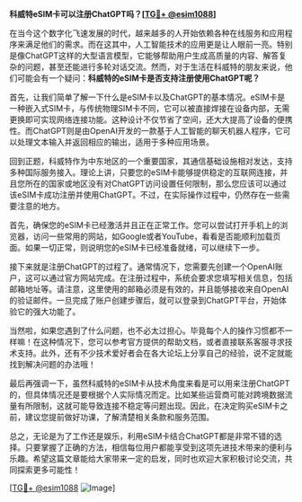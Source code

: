 **科威特eSIM卡可以注册ChatGPT吗？[[TG💪+ @esim1088](https://t.me/s/esim1088)]**

在当今这个数字化飞速发展的时代，越来越多的人开始依赖各种在线服务和应用程序来满足他们的需求。而在这其中，人工智能技术的应用更是让人眼前一亮。特别是像ChatGPT这样的大型语言模型，它能够帮助用户生成高质量的内容、解答复杂的问题，甚至还能进行多轮对话交流。然而，对于生活在科威特的朋友来说，他们可能会有一个疑问：**科威特的eSIM卡是否支持注册使用ChatGPT呢？**

首先，让我们简单了解一下什么是eSIM卡以及ChatGPT的基本情况。eSIM卡是一种嵌入式SIM卡，与传统物理SIM卡不同，它可以被直接焊接在设备内部，无需更换即可实现网络连接功能。这种设计不仅节省了空间，还大大提高了设备的便携性。而ChatGPT则是由OpenAI开发的一款基于人工智能的聊天机器人程序，它可以处理文本输入并返回相应的输出，适用于多种应用场景。

回到正题，科威特作为中东地区的一个重要国家，其通信基础设施相对发达，支持多种国际服务接入。理论上讲，只要您的eSIM卡能够提供稳定的互联网连接，并且您所在的国家或地区没有对ChatGPT访问设置任何限制，那么您应该可以通过该eSIM卡成功注册并使用ChatGPT。不过，在实际操作过程中，仍然存在一些需要注意的地方。

首先，确保您的eSIM卡已经激活并且正在正常工作。您可以尝试打开手机上的浏览器，访问一些常用的网站，如Google或者YouTube，看看是否能顺利加载页面。如果一切正常，则说明您的eSIM卡已经准备就绪，可以继续下一步。

接下来就是注册ChatGPT的过程了。通常情况下，您需要先创建一个OpenAI账户，这可以通过官方网站完成。在注册过程中，系统会要求您填写相关信息，包括邮箱地址等。请注意，这里使用的邮箱必须是有效的，并且能够接收来自OpenAI的验证邮件。一旦完成了账户创建步骤后，就可以登录到ChatGPT平台，开始体验它的强大功能了。

当然啦，如果您遇到了什么问题，也不必太过担心。毕竟每个人的操作习惯都不一样嘛！在这种情况下，您可以参考官方提供的帮助文档，或者直接联系客服寻求技术支持。此外，还有不少技术爱好者会在各大论坛上分享自己的经验，说不定就能找到解决问题的办法哦！

最后再强调一下，虽然科威特的eSIM卡从技术角度来看是可以用来注册ChatGPT的，但具体情况还是要根据个人实际情况而定。比如某些运营商可能对跨境数据流量有所限制，这就可能导致连接不稳定等问题出现。因此，在决定购买eSIM卡之前，建议您提前做好功课，了解清楚相关条款和服务范围。

总之，无论是为了工作还是娱乐，利用eSIM卡结合ChatGPT都是非常不错的选择。只要掌握了正确的方法，相信每位用户都能享受到这项先进技术带来的便利与乐趣。希望这篇文章能给大家带来一定的启发，同时也欢迎大家积极讨论交流，共同探索更多可能性！

[[TG💪+ @esim1088](https://t.me/s/esim1088) ![Image](https://i.postimg.cc/4NQfJmqS/Snipaste-2025-05-13-00-14-12.png)]